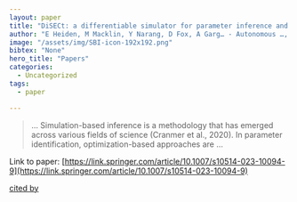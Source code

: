 ```yaml
---
layout: paper
title: "DiSECt: a differentiable simulator for parameter inference and control in robotic cutting"
author: "E Heiden, M Macklin, Y Narang, D Fox, A Garg… - Autonomous …, 2023 - Springer"
image: "/assets/img/SBI-icon-192x192.png"
bibtex: "None"
hero_title: "Papers"
categories:
  - Uncategorized
tags:
  - paper

---
```

>… Simulation-based inference is a methodology that has emerged across various fields of science (Cranmer et al., 2020). In parameter identification, optimization-based approaches are …

Link to paper: [https://link.springer.com/article/10.1007/s10514-023-10094-9](https://link.springer.com/article/10.1007/s10514-023-10094-9)

[cited by](https://scholar.google.com/scholar?cites=12911551973728503263&as_sdt=2005&sciodt=0,5&hl=en&num=20)
